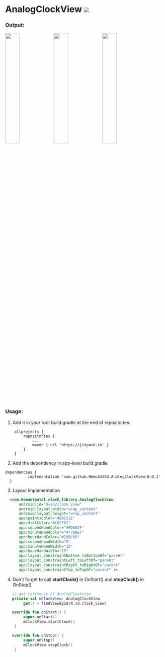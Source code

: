# AnalogClockView [![](https://jitpack.io/v/Hemu43362/AnalogClockView.svg)](https://jitpack.io/#Hemu43362/AnalogClockView)

### Output:
<image src="https://user-images.githubusercontent.com/59821647/117830707-836ea280-b291-11eb-8119-5e9bda184342.jpg" width="30%" height="auto" align="left"/>
<image src="https://user-images.githubusercontent.com/59821647/117830837-a26d3480-b291-11eb-8197-0c0f93cab3f8.jpg" width="30%" height="auto" align="left"/>
<image src="https://user-images.githubusercontent.com/59821647/117830862-a9944280-b291-11eb-8082-2abe41b4a479.jpg" width="30%" height="auto"/>

### Usage:

1. Add it in your root build.gradle at the end of repositories:

```
	allprojects {
		repositories {
			...
			maven { url 'https://jitpack.io' }
		}
	}
  ```
  
  2. Add the dependency in app-level build.gradle
  
  ```
 dependencies {
	        implementation 'com.github.Hemu43362:AnalogClockView:0.0.1'
	}
  ```
  
  3. Layout implementation
  
  ```xml
    <com.hemantpatel.clock_library.AnalogClockView
        android:id="@+id/clock_view"
        android:layout_width="wrap_content"
        android:layout_height="wrap_content"
        app:pointsColor="#EAC53E"
        app:dialColor="#CDFFD2"
        app:secondHandColor="#FD602F"
        app:minuteHandColor="#7789EF"
        app:hourHandColor="#29BC65"
        app:secondHandWidth="5"
        app:minuteHandWidth="10"
        app:hourHandWidth="15"
        app:layout_constraintBottom_toBottomOf="parent"
        app:layout_constraintLeft_toLeftOf="parent"
        app:layout_constraintRight_toRightOf="parent"
        app:layout_constraintTop_toTopOf="parent" />
```

4. Don't forget to call <strong>startClock()</strong> in OnStart() and <strong>stopClock()</strong> in OnStop()

```kotlin
   // get reference of AnalogClockview
   private val mClockView: AnalogClockView
        get() = findViewById(R.id.clock_view)
```	
	
```kotlin
   override fun onStart() {
        super.onStart()
        mClockView.startClock()
    }
```

```kotlin
   override fun onStop() {
        super.onStop()
        mClockView.stopClock()
    }
```
